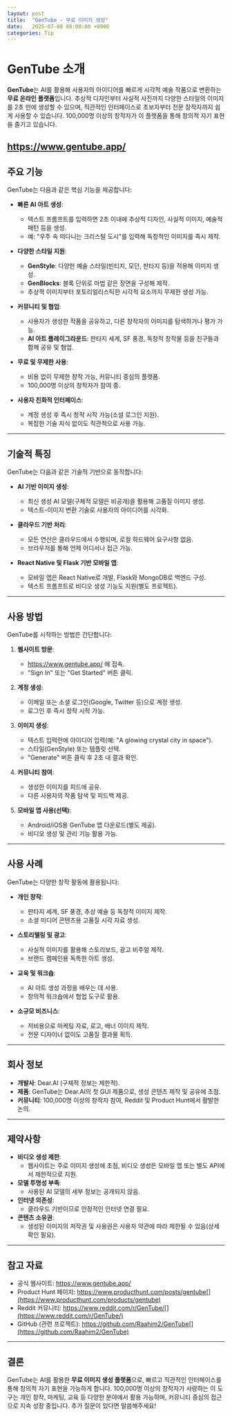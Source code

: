 ```yaml
---
layout: post
title:  "GenTube - 무료 이미지 생성"
date:   2025-07-08 08:00:00 +0900
categories: Tip
---
```


# GenTube 소개

**GenTube**는 AI를 활용해 사용자의 아이디어를 빠르게 시각적 예술 작품으로 변환하는 **무료 온라인 플랫폼**입니다. 추상적 디자인부터 사실적 사진까지 다양한 스타일의 이미지를 2초 만에 생성할 수 있으며, 직관적인 인터페이스로 초보자부터 전문 창작자까지 쉽게 사용할 수 있습니다. 100,000명 이상의 창작자가 이 플랫폼을 통해 창의적 자기 표현을 즐기고 있습니다.[](https://www.aitoolhunt.com/tool/gentube.app)

https://www.gentube.app/
---

## 주요 기능

GenTube는 다음과 같은 핵심 기능을 제공합니다:

- **빠른 AI 아트 생성**:
  - 텍스트 프롬프트를 입력하면 2초 이내에 추상적 디자인, 사실적 이미지, 예술적 패턴 등을 생성.
  - 예: "우주 속 떠다니는 크리스털 도시"를 입력해 독창적인 이미지를 즉시 제작.

- **다양한 스타일 지원**:
  - **GenStyle**: 다양한 예술 스타일(빈티지, 모던, 판타지 등)을 적용해 이미지 생성.
  - **GenBlocks**: 블록 단위로 마법 같은 장면을 구성해 제작.
  - 추상적 이미지부터 포토리얼리스틱한 시각적 요소까지 무제한 생성 가능.

- **커뮤니티 및 협업**:
  - 사용자가 생성한 작품을 공유하고, 다른 창작자의 이미지를 탐색하거나 평가 가능.
  - **AI 아트 플레이그라운드**: 판타지 세계, SF 풍경, 독창적 창작물 등을 친구들과 함께 공유 및 협업.

- **무료 및 무제한 사용**:
  - 비용 없이 무제한 창작 가능, 커뮤니티 중심의 플랫폼.
  - 100,000명 이상의 창작자가 참여 중.

- **사용자 친화적 인터페이스**:
  - 계정 생성 후 즉시 창작 시작 가능(소셜 로그인 지원).
  - 복잡한 기술 지식 없이도 직관적으로 사용 가능.

---

## 기술적 특징

GenTube는 다음과 같은 기술적 기반으로 동작합니다:

- **AI 기반 이미지 생성**:
  - 최신 생성 AI 모델(구체적 모델은 비공개)을 활용해 고품질 이미지 생성.
  - 텍스트-이미지 변환 기술로 사용자의 아이디어를 시각화.

- **클라우드 기반 처리**:
  - 모든 연산은 클라우드에서 수행되며, 로컬 하드웨어 요구사항 없음.
  - 브라우저를 통해 언제 어디서나 접근 가능.

- **React Native 및 Flask 기반 모바일 앱**:
  - 모바일 앱은 React Native로 개발, Flask와 MongoDB로 백엔드 구성.
  - 텍스트 프롬프트로 비디오 생성 기능도 지원(별도 프로젝트).[](https://github.com/Raahim2/GenTube)

---

## 사용 방법

GenTube를 시작하는 방법은 간단합니다:

1. **웹사이트 방문**:
   - https://www.gentube.app/ 에 접속.
   - "Sign In" 또는 "Get Started" 버튼 클릭.

2. **계정 생성**:
   - 이메일 또는 소셜 로그인(Google, Twitter 등)으로 계정 생성.
   - 로그인 후 즉시 창작 시작 가능.

3. **이미지 생성**:
   - 텍스트 입력란에 아이디어 입력(예: "A glowing crystal city in space").
   - 스타일(GenStyle) 또는 템플릿 선택.
   - "Generate" 버튼 클릭 후 2초 내 결과 확인.

4. **커뮤니티 참여**:
   - 생성한 이미지를 피드에 공유.
   - 다른 사용자의 작품 탐색 및 피드백 제공.

5. **모바일 앱 사용(선택)**:
   - Android/iOS용 GenTube 앱 다운로드(별도 제공).
   - 비디오 생성 및 관리 기능 활용 가능.

---

## 사용 사례

GenTube는 다양한 창작 활동에 활용됩니다:

- **개인 창작**:
  - 판타지 세계, SF 풍경, 추상 예술 등 독창적 이미지 제작.
  - 소셜 미디어 콘텐츠용 고품질 시각 자료 생성.

- **스토리텔링 및 광고**:
  - 사실적 이미지를 활용해 스토리보드, 광고 비주얼 제작.
  - 브랜드 캠페인용 독특한 아트 생성.

- **교육 및 워크숍**:
  - AI 아트 생성 과정을 배우는 데 사용.
  - 창의적 워크숍에서 협업 도구로 활용.

- **소규모 비즈니스**:
  - 저비용으로 마케팅 자료, 로고, 배너 이미지 제작.
  - 전문 디자이너 없이도 고품질 결과물 획득.

---

## 회사 정보

- **개발사**: Dear.AI (구체적 정보는 제한적).
- **제품**: GenTube는 Dear.AI의 첫 GUI 제품으로, 생성 콘텐츠 제작 및 공유에 초점.
- **커뮤니티**: 100,000명 이상의 창작자 참여, Reddit 및 Product Hunt에서 활발한 논의.[](https://www.aitoolhunt.com/tool/gentube.app)[](https://www.producthunt.com/products/gentube)

---

## 제약사항

- **비디오 생성 제한**:
  - 웹사이트는 주로 이미지 생성에 초점, 비디오 생성은 모바일 앱 또는 별도 API에서 제한적으로 지원.
- **모델 투명성 부족**:
  - 사용된 AI 모델의 세부 정보는 공개되지 않음.
- **인터넷 의존성**:
  - 클라우드 기반이므로 안정적인 인터넷 연결 필요.
- **콘텐츠 소유권**:
  - 생성된 이미지의 저작권 및 사용권은 사용자 약관에 따라 제한될 수 있음(상세 확인 필요).

---

## 참고 자료

- 공식 웹사이트: https://www.gentube.app/
- Product Hunt 페이지: https://www.producthunt.com/posts/gentube[](https://www.producthunt.com/products/gentube)
- Reddit 커뮤니티: https://www.reddit.com/r/GenTube/[](https://www.reddit.com/r/GenTube/)
- GitHub (관련 프로젝트): https://github.com/Raahim2/GenTube[](https://github.com/Raahim2/GenTube)

---

## 결론

GenTube는 AI를 활용한 **무료 이미지 생성 플랫폼**으로, 빠르고 직관적인 인터페이스를 통해 창의적 자기 표현을 가능하게 합니다. 100,000명 이상의 창작자가 사랑하는 이 도구는 개인 창작, 마케팅, 교육 등 다양한 분야에서 활용 가능하며, 커뮤니티 중심의 접근으로 지속 성장 중입니다. 추가 질문이 있다면 말씀해주세요!